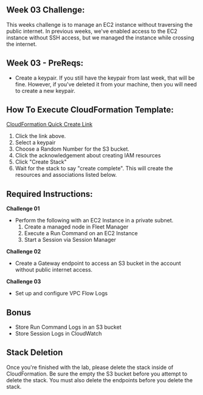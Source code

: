 ## Week 03 Challenge: 
This weeks challenge is to manage an EC2 instance without traversing the public internet. In previous weeks, we've enabled access to the EC2 instance without SSH access, but we managed the instance while crossing the internet. 
## Week 03 - PreReqs: 
- Create a keypair. If you still have the keypair from last week, that will be fine. However, if you've deleted it from your machine, then you will need to create a new keypair. 

## How To Execute CloudFormation Template:
[CloudFormation Quick Create Link](https://us-east-1.console.aws.amazon.com/cloudformation/home?region=us-east-1#/stacks/create/review?templateURL=https://aws-security-labs.s3.amazonaws.com/week-03-cf_template.ymll&stackName=week-03-stack)
1. Click the link above.
3. Select a keypair
4. Choose a Random Number for the S3 bucket. 
4. Click the acknowledgement about creating IAM resources
5. Click "Create Stack"
6. Wait for the stack to say "create complete". This will create the resources and associations listed below.

## Required Instructions: 
**Challenge 01**
- Perform the following with an EC2 Instance in a private subnet. 
  1) Create a managed node in Fleet Manager
  2) Execute a Run Command on an EC2 Instance
  3) Start a Session via Session Manager

**Challenge 02**
- Create a Gateway endpoint to access an S3 bucket in the account without public internet access. 

**Challenge 03**
- Set up and configure VPC Flow Logs


## Bonus 
- Store Run Command Logs in an S3 bucket
- Store Session Logs in CloudWatch

## Stack Deletion 
Once you're finished with the lab, please delete the stack inside of CloudFormation. Be sure the empty the S3 bucket before you attempt to delete the stack. You must also delete the endpoints before you delete the stack. 